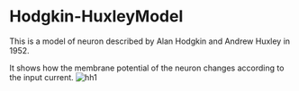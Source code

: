 # Hodgkin-HuxleyModel

This is a model of neuron described by Alan Hodgkin and Andrew Huxley in 1952.

It shows how the membrane potential of the neuron changes according to the input current.
![hh1](https://user-images.githubusercontent.com/86915455/208297945-340bd957-7bd9-4d84-a415-9f03cc1f4efc.png)
